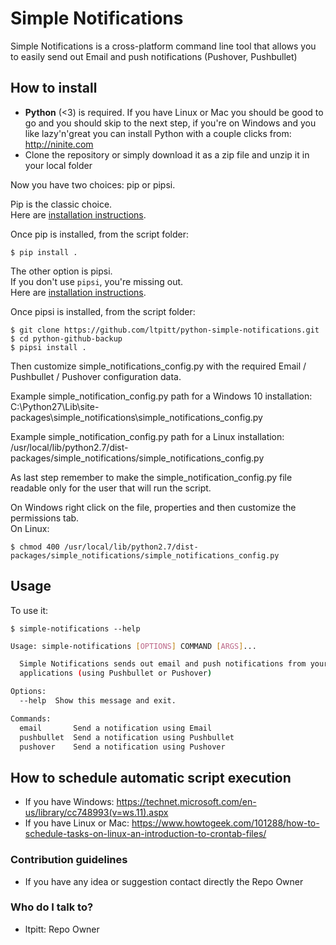 # Simple Notifications
Simple Notifications is a cross-platform command line tool that allows you to easily send out Email and push notifications (Pushover, Pushbullet)  

## How to install
* **Python** (<3) is required. If you have Linux or Mac you should be good to go and you should skip to the next step, if you're on Windows and you like lazy'n'great you can install Python with a couple clicks from: http://ninite.com
* Clone the repository or simply download it as a zip file and unzip it in your local folder

Now you have two choices: pip or pipsi.  

Pip is the classic choice.  
Here are [installation instructions](https://pip.pypa.io/en/stable/installing/).  

Once pip is installed, from the script folder:

    $ pip install .

The other option is pipsi.  
If you don't use `pipsi`, you're missing out.  
Here are [installation instructions](https://github.com/mitsuhiko/pipsi#readme).

Once pipsi is installed, from the script folder: 

    $ git clone https://github.com/ltpitt/python-simple-notifications.git
    $ cd python-github-backup
    $ pipsi install .

Then customize simple_notifications_config.py with the required Email / Pushbullet / Pushover configuration data.  

Example simple_notification_config.py path for a Windows 10 installation:  
C:\Python27\Lib\site-packages\simple_notifications\simple_notifications_config.py  
  
Example simple_notification_config.py path for a Linux installation:  
/usr/local/lib/python2.7/dist-packages/simple_notifications/simple_notifications_config.py  
  
As last step remember to make the simple_notification_config.py file readable only for the user that will run the script.  
  
On Windows right click on the file, properties and then customize the permissions tab.  
On Linux:
  
    $ chmod 400 /usr/local/lib/python2.7/dist-packages/simple_notifications/simple_notifications_config.py  


## Usage

To use it:

    $ simple-notifications --help
    
    
```bash
Usage: simple-notifications [OPTIONS] COMMAND [ARGS]...

  Simple Notifications sends out email and push notifications from your
  applications (using Pushbullet or Pushover)

Options:
  --help  Show this message and exit.

Commands:
  email       Send a notification using Email
  pushbullet  Send a notification using Pushbullet
  pushover    Send a notification using Pushover

```

## How to schedule automatic script execution
* If you have Windows: https://technet.microsoft.com/en-us/library/cc748993(v=ws.11).aspx
* If you have Linux or Mac: https://www.howtogeek.com/101288/how-to-schedule-tasks-on-linux-an-introduction-to-crontab-files/

### Contribution guidelines ###

* If you have any idea or suggestion contact directly the Repo Owner

### Who do I talk to? ###

* ltpitt: Repo Owner
